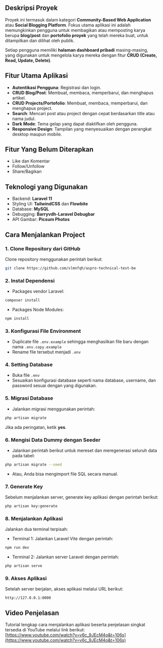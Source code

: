 ## Deskripsi Proyek
Proyek ini termasuk dalam kategori **Community-Based Web Application** atau **Social Blogging Platform**. Fokus utama aplikasi ini adalah memungkinkan pengguna untuk membagikan atau memposting karya berupa **blog/post** dan **portofolio proyek** yang telah mereka buat, untuk ditampilkan dan dilihat oleh publik.

Setiap pengguna memiliki **halaman dashboard pribadi** masing-masing, yang digunakan untuk mengelola karya mereka dengan fitur **CRUD (Create, Read, Update, Delete)**.

## Fitur Utama Aplikasi
- **Autentikasi Pengguna**: Registrasi dan login.
- **CRUD Blog/Post**: Membuat, membaca, memperbarui, dan menghapus artikel.
- **CRUD Projects/Portofolio**: Membuat, membaca, memperbarui, dan menghapus project.
- **Search**: Mencari post atau project dengan cepat berdasarkan title atau nama judul.
- **Dark Mode**: Tema gelap yang dapat diaktifkan oleh pengguna.
- **Responsive Design**: Tampilan yang menyesuaikan dengan perangkat desktop maupun mobile.

## Fitur Yang Belum Diterapkan
- Like dan Komentar
- Follow/Unfollow
- Share/Bagikan

## Teknologi yang Digunakan
- Backend: **Laravel 11**
- Styling UI: **TailwindCSS** dan **Flowbite**
- Database: **MySQL**
- Debugging: **Barryvdh-Laravel Debugbar**
- API Gambar: **Picsum Photos**

## Cara Menjalankan Project
### 1. Clone Repository dari GitHub
Clone repository menggunakan perintah berikut:
```bash
git clone https://github.com/slmnfqh/aspro-technical-test-be
```

### 2. Instal Dependensi
- Packages vendor Laravel:
```bash
composer install
```
- Packages Node Modules:
```bash
npm install
```

### 3. Konfigurasi File Environment
- Duplicate file `.env.example` sehingga menghasilkan file baru dengan nama `.env.copy.example`
- Rename file tersebut menjadi `.env`

### 4. Setting Database
- Buka file `.env`
- Sesuaikan konfigurasi database seperti nama database, username, dan password sesuai dengan yang digunakan.

### 5. Migrasi Database
- Jalankan migrasi menggunakan perintah:
```bash
php artisan migrate
```
Jika ada peringatan, ketik **yes**.

### 6. Mengisi Data Dummy dengan Seeder
- Jalankan perintah berikut untuk mereset dan meregenerasi seluruh data pada tabel:
```bash
php artisan migrate --seed
```
- Atau, Anda bisa mengimport file SQL secara manual.

### 7. Generate Key
Sebelum menjalankan server, generate key aplikasi dengan perintah berikut:
```bash
php artisan key:generate
```

### 8. Menjalankan Aplikasi
Jalankan dua terminal terpisah:
- Terminal 1: Jalankan Laravel Vite dengan perintah:
```bash
npm run dev
```
- Terminal 2: Jalankan server Laravel dengan perintah:
```bash
php artisan serve
```

### 9. Akses Aplikasi
Setelah server berjalan, akses aplikasi melalui URL berikut:
```
http://127.0.0.1:8000
```

## Video Penjelasan
Tutorial lengkap cara menjalankan aplikasi beserta penjelasan singkat tersedia di YouTube melalui link berikut:  
[https://www.youtube.com/watch?v=v6c_9JEcM4o&t=106s](https://www.youtube.com/watch?v=v6c_9JEcM4o&t=106s)

